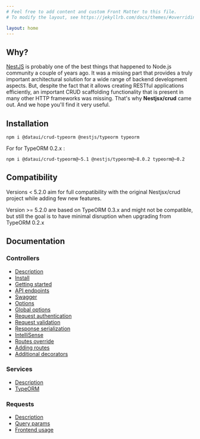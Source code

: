 ```yaml
---
# Feel free to add content and custom Front Matter to this file.
# To modify the layout, see https://jekyllrb.com/docs/themes/#overriding-theme-defaults

layout: home
---
```


## Why?

[NestJS](https://github.com/nestjs/nest) is probably one of the best things that happened to Node.js community a couple of years ago. It was a missing part that provides a truly important architectural solution for a wide range of backend development aspects. But, despite the fact that it allows creating RESTful applications efficiently, an important CRUD scaffolding functionality that is present in many other HTTP frameworks was missing. That's why **Nestjsx/crud** came out. And we hope you'll find it very useful.

## Installation

```
npm i @dataui/crud-typeorm @nestjs/typeorm typeorm
```

For for TypeORM 0.2.x :

```
npm i @dataui/crud-typeorm@~5.1 @nestjs/typeorm@~8.0.2 typeorm@~0.2
```

## Compatibility

Versions < 5.2.0 aim for full compatibility with the original Nestjsx/crud project while adding few new features.

Version >= 5.2.0 are based on TypeORM 0.3.x and might not be compatible, but still the goal is to have minimal disruption when upgrading from TypeORM 0.2.x

## Documentation

### Controllers

- [Description](controllers#description)
- [Install](controllers#install)
- [Getting started](controllers#getting-started)
- [API endpoints](controllers#api-endpoints)
- [Swagger](controllers#swagger)
- [Options](controllers#options)
- [Global options](controllers#global-options)
- [Request authentication](controllers#request-authentication)
- [Request validation](controllers#request-validation)
- [Response serialization](controllers#response-serialization)
- [IntelliSense](controllers#intellisense)
- [Routes override](controllers#routes-override)
- [Adding routes](controllers#adding-routes)
- [Additional decorators](controllers#additional-decorators)

### Services

- [Description](services#description)
- [TypeORM](service-typeorm)

### Requests

- [Description](requests#description)
- [Query params](requests#query-params)
- [Frontend usage](requests#frontend-usage)
